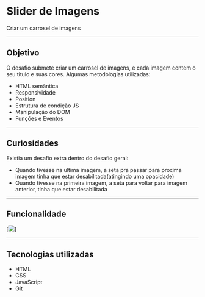 # Slider de Imagens
Criar um carrosel de imagens

---

## Objetivo
O desafio submete criar um carrosel de imagens, e cada imagem contem o seu titulo e suas cores. Algumas metodologias utilizadas:

- HTML semântica
- Responsividade
- Position
- Estrutura de condição JS
- Manipulação do DOM
- Funções e Eventos


---
## Curiosidades

Existia um desafio extra dentro do desafio geral:

- Quando tivesse na ultima imagem, a seta pra passar para proxima imagem tinha que estar desabilitada(atingindo uma opacidade)
- Quando tivesse na primeira imagem, a seta para voltar para imagem anterior, tinha que estar desabilitada

---

## Funcionalidade
[<img src="./design/animacao-slider.gif">]

---

## Tecnologias utilizadas

- HTML
- CSS
- JavaScript
- Git